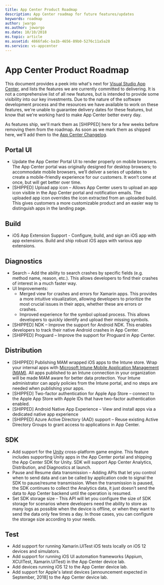 ```yaml
---
title: App Center Product Roadmap
description: App Center roadmap for future features/updates
keywords: roadmap
author: jwargo
ms.author: jowargo
ms.date: 10/10/2018
ms.topic: article
ms.assetid: 4866fa6c-ba1b-4656-89b0-5276c11a5a28
ms.service: vs-appcenter
---
```


# App Center Product Roadmap

This document provides a peek into what's next for [Visual Studio App Center](https://appcenter.ms), and lists the features we are currently committed to delivering. It is not a comprehensive list of all new features, but is intended to provide some visibility into our key investments. Due to the nature of the software development process and the resources we have available to work on these features, we're unable to guarantee delivery dates for these features, but know that we're working hard to make App Center better every day.

As features ship, we'll mark them as [SHIPPED] here for a few weeks before removing them from the roadmap. As soon as we mark them as shipped here, we'll add them to the [App Center Changelog](~/general/changelog.md).

## Portal UI

* Update the App Center Portal UI to render properly on mobile browsers.  The App Center portal was originally designed for desktop browsers; to accommodate mobile browsers, we’ll deliver a series of updates to create a mobile-friendly experience for our customers. It won’t come at once, but will get better over time.
* [SHIPPED] Upload app icon – Allows App Center users to upload an app icon visible in the App Center portal and notification emails. The uploaded app icon overrides the icon extracted from an uploaded build. This gives customers a more customizable product and an easier way to distinguish apps in the landing page.

## Build

* iOS App Extension Support - Configure, build, and sign an iOS app with app extensions. Build and ship robust iOS apps with various app extensions.

## Diagnostics

* Search – Add the ability to search crashes by specific fields (e.g. method name, reason, etc.). This allows developers to find their crashes of interest in a much faster way.
* UI Improvements:
  + Merged view for crashes and errors for Xamarin apps. This provides a more intuitive visualization, allowing developers to prioritize the most crucial issues in their apps, whether these are errors or crashes. 
  + Improved experience for the symbol upload process. This allows developers to quickly identify and upload their missing symbols.
* [SHIPPED] NDK – Improve the support for Android NDK. This enables developers to track their native Android crashes in App Center.
* [SHIPPED] Proguard – Improve the support for Proguard in App Center.

## Distribution

* [SHIPPED] Publishing MAM wrapped iOS apps to the Intune store. Wrap your internal apps with [Microsoft Intune Mobile Application Management (MAM)](https://www.microsoft.com/en-us/cloud-platform/microsoft-intune-apps). All apps published to an Intune connection in your organization will be made MAM aware for better data protection. Your Intune administrator can apply policies from the Intune portal, and no steps are needed when publishing your apps.
* [SHIPPED] Two-factor authentication for Apple App Store – connect to the Apple App Store with Apple IDs that have two-factor authentication enabled.
* [SHIPPED] Android Native App Experience – View and install apps via a dedicated native app experience
* [SHIPPED] Azure Active Directory (AAD) support – Reuse existing Active Directory Groups to grant access to applications in App Center.


## SDK

* Add support for the [Unity](https://unity3d.com/) cross-platform game engine. This feature includes supporting Unity apps in the App Center portal and shipping the App Center SDK for Unity.  SDK will support App Center Analytics, Distribution, and Diagnostics at launch.
* Pause and Resume data transmission – Adding APIs that let you control when to send data and can be called by application code to signal the SDK to pause/resume transmission. When the transmission is paused, the SDK continues to collect the Analytics data, it just doesn’t send the data to App Center backend until the operation is resumed.
* Set SDK storage size – This API will let you configure the size of SDK storage for scenarios where developers need the ability to store as many logs as possible when the device is offline, or when they want to send the data only few times a day. In those cases, you can configure the storage size according to your needs.

## Test

* Add support for running Xamarin.UITest iOS tests locally on iOS 12 devices and simulators.
* Add support for running iOS UI automation frameworks (Appium, XCUITest, Xamarin.UITest) in the App Center device lab.
* Add devices running iOS 12 to the App Center device lab.
* Add support for Apple's latest devices [announcement expected in September, 2018] to the App Center device lab.

